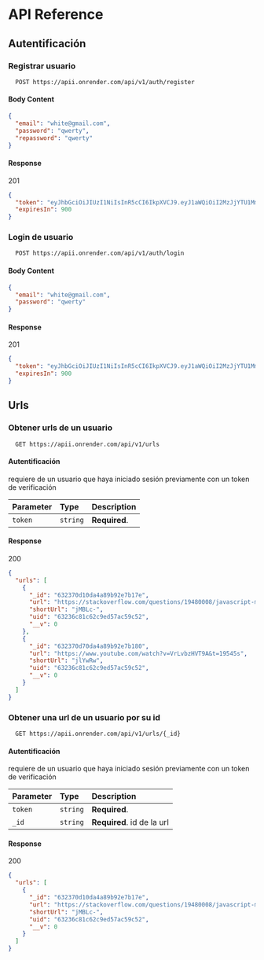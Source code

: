 # API Reference

## Autentificación

### Registrar usuario

```http
  POST https://apii.onrender.com/api/v1/auth/register
```

#### Body Content

```json
{
  "email": "white@gmail.com",
  "password": "qwerty",
  "repassword": "qwerty"
}
```
#### Response
201
```json
{
  "token": "eyJhbGciOiJIUzI1NiIsInR5cCI6IkpXVCJ9.eyJ1aWQiOiI2MzJjYTU1MmZlMGQ3YjMyZTg2ZGNlZTMiLCJpYXQiOjE2NjM4NzAyOTIsImV4cCI6MTY2Mzg3MTE5Mn0.pe6CkKRDxj2QQWyFsl0DK6xg9E2wojQTNZ-xkZIWcI8",
  "expiresIn": 900
}
```

### Login de usuario

```http
  POST https://apii.onrender.com/api/v1/auth/login
```

#### Body Content

```json
{
  "email": "white@gmail.com",
  "password": "qwerty"
}
```
#### Response
201
```json
{
  "token": "eyJhbGciOiJIUzI1NiIsInR5cCI6IkpXVCJ9.eyJ1aWQiOiI2MzJjYTU1MmZlMGQ3YjMyZTg2ZGNlZTMiLCJpYXQiOjE2NjM4NzAyOTIsImV4cCI6MTY2Mzg3MTE5Mn0.pe6CkKRDxj2QQWyFsl0DK6xg9E2wojQTNZ-xkZIWcI8",
  "expiresIn": 900
}
```

## Urls

### Obtener urls de un usuario

```http
  GET https://apii.onrender.com/api/v1/urls
```

#### Autentificación 

requiere de un usuario que haya iniciado sesión previamente
con un token de verificación 

| Parameter    | Type     | Description                |
| :--------    | :------- | :------------------------- |
| `token`      | `string` | **Required**. 

#### 

#### Response
200
```json
{
  "urls": [
    {
      "_id": "632370d10da4a89b92e7b17e",
      "url": "https://stackoverflow.com/questions/19480008/javascript-merging-objects-by-id",
      "shortUrl": "jMBLc-",
      "uid": "63236c81c62c9ed57ac59c52",
      "__v": 0
    },
    {
      "_id": "632370d70da4a89b92e7b180",
      "url": "https://www.youtube.com/watch?v=VrLvbzHVT9A&t=19545s",
      "shortUrl": "jlYwRw",
      "uid": "63236c81c62c9ed57ac59c52",
      "__v": 0
    } 
  ]
}
```

### Obtener una url de un usuario por su id

```http
  GET https://apii.onrender.com/api/v1/urls/{_id}
```

#### Autentificación 

requiere de un usuario que haya iniciado sesión previamente
con un token de verificación 

| Parameter   | Type     | Description                |
| :--------   | :------- | :------------------------- |
| `token`     | `string` | **Required**. 
| `_id`       | `string` | **Required**. id de la url 
#### 

#### Response
200
```json
{
  "urls": [
    {
      "_id": "632370d10da4a89b92e7b17e",
      "url": "https://stackoverflow.com/questions/19480008/javascript-merging-objects-by-id",
      "shortUrl": "jMBLc-",
      "uid": "63236c81c62c9ed57ac59c52",
      "__v": 0
    } 
  ]
}
```
